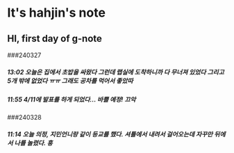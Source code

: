 # It's hahjin's note 
## HI, first day of g-note 

###240327
##### 13:02 오늘은 집에서 초밥을 싸왔다 그런데 랩실에 도착하니까 다 무너져 있었다 그리고 5개 밖에 없었다 ㅠㅠ 그래도 공차를 먹어서 좋았따

##### 11:55 4/11에 발표를 하게 되었다... 바쁠 예정! 끄악

###240328
##### 11:14 오늘 의정, 지민언니랑 같이 등교를 했다. 셔틀에서 내려서 걸어오는데 자꾸만 뒤에서 나를 놀렸다. 흥
